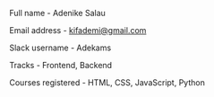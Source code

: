 Full name - Adenike Salau

Email address - kifademi@gmail.com

Slack username - Adekams

Tracks - Frontend, Backend

Courses registered - HTML, CSS, JavaScript, Python